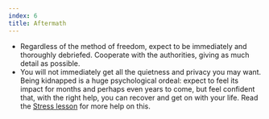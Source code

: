 ```yaml
---
index: 6
title: Aftermath
---
```

*   Regardless of the method of freedom, expect to be immediately and thoroughly debriefed. Cooperate with the authorities, giving as much detail as possible.
*   You will not immediately get all the quietness and privacy you may want. Being kidnapped is a huge psychological ordeal: expect to feel its impact for months and perhaps even years to come, but feel confident that, with the right help, you can recover and get on with your life. Read the [Stress lesson](umbrella://lesson/stress) for more help on this.
